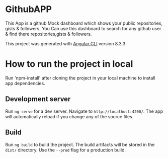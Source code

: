 # GithubAPP
This App is a github Mock dashboard which shows your public repositories, gists & followers.
You Can use this dashboard to search for any github user & find there repositories,gists & followers.


This project was generated with [Angular CLI](https://github.com/angular/angular-cli) version 8.3.3.

# How to run the project in local 

Run 'npm-install' after cloning the project in your local machine to install app dependencies.

## Development server

Run `ng serve` for a dev server. Navigate to `http://localhost:4200/`. The app will automatically reload if you change any of the source files.


## Build

Run `ng build` to build the project. The build artifacts will be stored in the `dist/` directory. Use the `--prod` flag for a production build.


